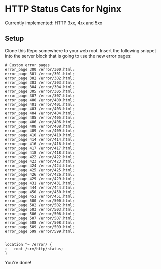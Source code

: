 # HTTP Status Cats for Nginx

Currently implemented: HTTP 3xx, 4xx and 5xx

## Setup

Clone this Repo somewhere to your web root.
Insert the following snippet into the server block that is going to use the new error pages:

```nginx
# Custom error pages
error_page 300 /error/300.html;
error_page 301 /error/301.html;
error_page 302 /error/302.html;
error_page 303 /error/303.html;
error_page 304 /error/304.html;
error_page 305 /error/305.html;
error_page 307 /error/307.html;
error_page 400 /error/400.html;
error_page 401 /error/401.html;
error_page 403 /error/403.html;
error_page 404 /error/404.html;
error_page 405 /error/405.html;
error_page 406 /error/406.html;
error_page 408 /error/408.html;
error_page 409 /error/409.html;
error_page 410 /error/410.html;
error_page 414 /error/414.html;
error_page 416 /error/416.html;
error_page 417 /error/417.html;
error_page 418 /error/418.html;
error_page 422 /error/422.html;
error_page 423 /error/423.html;
error_page 424 /error/424.html;
error_page 425 /error/425.html;
error_page 426 /error/426.html;
error_page 429 /error/429.html;
error_page 431 /error/431.html;
error_page 444 /error/444.html;
error_page 450 /error/450.html;
error_page 451 /error/451.html;
error_page 500 /error/500.html;
error_page 502 /error/502.html;
error_page 503 /error/503.html;
error_page 506 /error/506.html;
error_page 507 /error/507.html;
error_page 508 /error/508.html;
error_page 509 /error/509.html;
error_page 599 /error/599.html;


location ^~ /error/ {
›   root /srv/http/status;
}
```

You're done!
